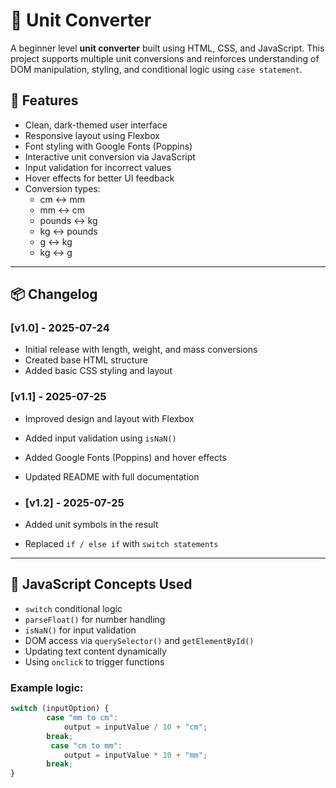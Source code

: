 # 🔄 Unit Converter

A beginner level **unit converter** built using HTML, CSS, and JavaScript. This project supports multiple unit conversions and reinforces understanding of DOM manipulation, styling, and conditional logic using `case statement`.

## 🚀 Features

- Clean, dark-themed user interface
- Responsive layout using Flexbox
- Font styling with Google Fonts (Poppins)
- Interactive unit conversion via JavaScript
- Input validation for incorrect values
- Hover effects for better UI feedback
- Conversion types:
  - cm ↔ mm
  - mm ↔ cm
  - pounds ↔ kg
  - kg ↔ pounds
  - g ↔ kg
  - kg ↔ g

---

## 📦 Changelog

### [v1.0] - 2025-07-24
- Initial release with length, weight, and mass conversions
- Created base HTML structure
- Added basic CSS styling and layout

### [v1.1] - 2025-07-25
- Improved design and layout with Flexbox
- Added input validation using `isNaN()`
- Added Google Fonts (Poppins) and hover effects
- Updated README with full documentation

- ### [v1.2] - 2025-07-25
- Added unit symbols in the result
- Replaced `if / else if` with `switch statements`

---

## 🧠 JavaScript Concepts Used

- `switch` conditional logic
- `parseFloat()` for number handling
- `isNaN()` for input validation
- DOM access via `querySelector()` and `getElementById()`
- Updating text content dynamically
- Using `onclick` to trigger functions

### Example logic:
```js
switch (inputOption) {
        case "mm to cm":
            output = inputValue / 10 + "cm";
        break;
         case "cm to mm":
            output = inputValue * 10 + "mm";
        break;
}




